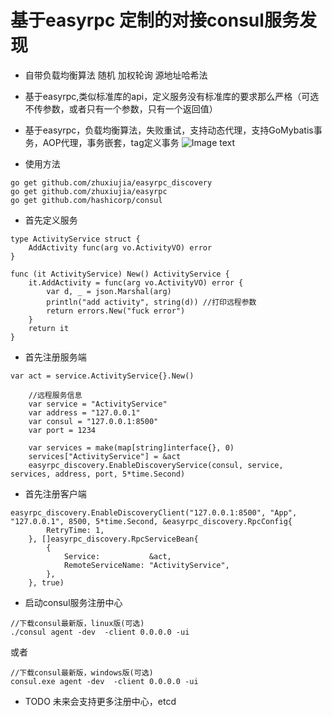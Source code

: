 
# 基于easyrpc 定制的对接consul服务发现
* 自带负载均衡算法 随机 加权轮询 源地址哈希法
* 基于easyrpc,类似标准库的api，定义服务没有标准库的要求那么严格（可选不传参数，或者只有一个参数，只有一个返回值）
* 基于easyrpc，负载均衡算法，失败重试，支持动态代理，支持GoMybatis事务，AOP代理，事务嵌套，tag定义事务
![Image text](https://zhuxiujia.github.io/gomybatis.io/assets/easy_consul.png)


* 使用方法
```
go get github.com/zhuxiujia/easyrpc_discovery
go get github.com/zhuxiujia/easyrpc
go get github.com/hashicorp/consul
```

* 首先定义服务
```
type ActivityService struct {
	AddActivity func(arg vo.ActivityVO) error
}

func (it ActivityService) New() ActivityService {
	it.AddActivity = func(arg vo.ActivityVO) error {
		var d, _ = json.Marshal(arg)
		println("add activity", string(d)) //打印远程参数
		return errors.New("fuck error")
	}
	return it
}
```

* 首先注册服务端
```
var act = service.ActivityService{}.New()

	//远程服务信息
	var service = "ActivityService"
	var address = "127.0.0.1"
	var consul = "127.0.0.1:8500"
	var port = 1234

	var services = make(map[string]interface{}, 0)
	services["ActivityService"] = &act
	easyrpc_discovery.EnableDiscoveryService(consul, service, services, address, port, 5*time.Second)

```

* 首先注册客户端
```
easyrpc_discovery.EnableDiscoveryClient("127.0.0.1:8500", "App", "127.0.0.1", 8500, 5*time.Second, &easyrpc_discovery.RpcConfig{
		RetryTime: 1,
	}, []easyrpc_discovery.RpcServiceBean{
		{
			Service:           &act,
			RemoteServiceName: "ActivityService",
		},
	}, true)

```

* 启动consul服务注册中心
```
//下载consul最新版，linux版(可选)
./consul agent -dev  -client 0.0.0.0 -ui  
```
或者
```
//下载consul最新版，windows版(可选)
consul.exe agent -dev  -client 0.0.0.0 -ui
```
* TODO 
未来会支持更多注册中心，etcd
